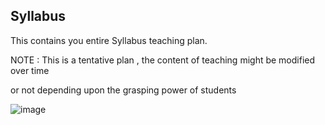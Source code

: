 ## Syllabus

This contains you entire Syllabus teaching plan.

NOTE : This is a tentative plan , the content of teaching might be modified over time

or not depending upon the grasping power of students 


![image](https://github.com/user-attachments/assets/5c872607-e64c-4ccf-9344-0f33137b3ab6)
